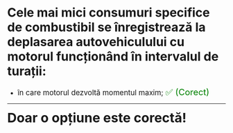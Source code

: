 # Cele mai mici consumuri specifice de combustibil se înregistrează la deplasarea autovehiculului cu motorul funcționând în intervalul de turații:

- <span style="font-size: larger;">în care motorul dezvoltă momentul maxim; <span style="color: green; font-size: larger;">✅ (Corect)</span></span>

---

<span style="font-size: 30px; font-weight: bold;">**Doar o opțiune este corectă!**</span>